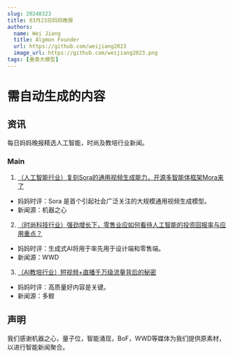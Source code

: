 ```yaml
---
slug: 20240323
title: 03月23日妈妈晚报
authors:
  name: Wei Jiang
  title: Algmon Founder
  url: https://github.com/weijiang2023
  image_url: https://github.com/weijiang2023.png
tags: [垂类大模型]
---
```


# 需自动生成的内容
## 资讯
每日妈妈晚报精选人工智能，时尚及教培行业新闻。

### Main

1. [（人工智能行业）复刻Sora的通用视频生成能力，开源多智能体框架Mora来了](https://mp.weixin.qq.com/s/JbiwVtEuKvIjb8hBi0Laxg)
* 妈妈时评：Sora 是首个引起社会广泛关注的大规模通用视频生成模型。
* 新闻源：机器之心

2. [（时尚科技行业）强劲增长下，零售业应如何看待人工智能的投资回报率与应用重点？](http://wwdgreaterchina.com/detail.html?pid=63&id=6197)
* 妈妈时评：生成式AI将用于率先用于设计端和零售端。
* 新闻源：WWD

3. [（AI教培行业）短视频+直播千万级流量背后的秘密](https://mp.weixin.qq.com/s/hAdpE4mVa1E9yjf4oJ0XKg)
* 妈妈时评：高质量好内容是关键。
* 新闻源：多鲸

## 声明

我们感谢机器之心，量子位，智能涌现，BoF，WWD等媒体为我们提供原素材，以进行智能新闻聚合。